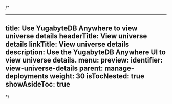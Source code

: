 /*

---
title: Use YugabyteDB Anywhere to view universe details
headerTitle: View universe details
linkTitle: View universe details
description: Use the YugabyteDB Anywhere UI to view universe details.
menu:
  preview:
    identifier: view-universe-details
    parent: manage-deployments
    weight: 30
isTocNested: true
showAsideToc: true
---

*/
